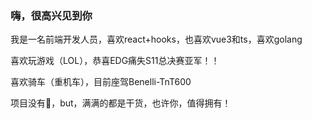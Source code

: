 ### 嗨，很高兴见到你

我是一名前端开发人员，喜欢react+hooks，也喜欢vue3和ts，喜欢golang

喜欢玩游戏（LOL），恭喜EDG痛失S11总决赛亚军！！

喜欢骑车（重机车），目前座驾Benelli-TnT600

项目没有🌟，but，满满的都是干货，也许你，值得拥有！



